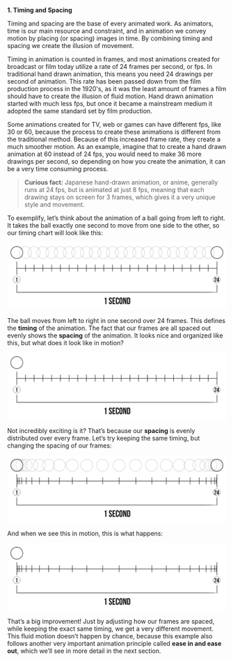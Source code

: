 **1. Timing and Spacing**

Timing and spacing are the base of every animated work. As animators, time is our main resource and constraint, and in animation we convey motion by placing \(or spacing\) images in time. By combining timing and spacing we create the illusion of movement.

Timing in animation is counted in frames, and most animations created for broadcast or film today utilize a rate of 24 frames per second, or fps. In traditional hand drawn animation, this means you need 24 drawings per second of animation. This rate has been passed down from the film production process in the 1920's, as it was the least amount of frames a film should have to create the illusion of fluid motion. Hand drawn animation started with much less fps, but once it became a mainstream medium it adopted the same standard set by film production.

Some animations created for TV, web or games can have different fps, like 30 or 60, because the process to create these animations is different from the traditional method. Because of this increased frame rate, they create a much smoother motion. As an example, imagine that to create a hand drawn animation at 60 instead of 24 fps, you would need to make 36 more drawings per second, so depending on how you create the animation, it can be a very time consuming process.

> **Curious fact:** Japanese hand-drawn animation, or anime, generally runs at 24 fps, but is animated at just 8 fps, meaning that each drawing stays on screen for 3 frames, which gives it a very unique style and movement.

To exemplify, let’s think about the animation of a ball going from left to right. It takes the ball exactly one second to move from one side to the other, so our timing chart will look like this:

![](/assets/01_timing01.png)

The ball moves from left to right in one second over 24 frames. This defines the **timing** of the animation. The fact that our frames are all spaced out evenly shows the **spacing** of the animation. It looks nice and organized like this, but what does it look like in motion?

![](/assets/02_timing01_anim.gif)

Not incredibly exciting is it? That’s because our **spacing** is evenly distributed over every frame. Let’s try keeping the same timing, but changing the spacing of our frames:

![](/assets/03_timing02.png)

And when we see this in motion, this is what happens:

![](/assets/04_05_timing02_anim.gif)

That’s a big improvement! Just by adjusting how our frames are spaced, while keeping the exact same timing, we get a very different movement. This fluid motion doesn’t happen by chance, because this example also follows another very important animation principle called **ease in and ease out**, which we’ll see in more detail in the next section.

